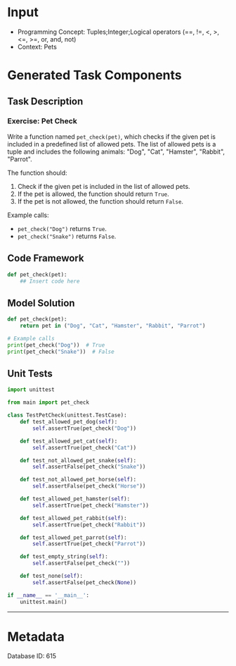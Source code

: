 # Input
- Programming Concept: Tuples;Integer;Logical operators (==, !=, <, >, <=, >=, or, and, not)
- Context: Pets

# Generated Task Components
## Task Description
### Exercise: Pet Check

Write a function named `pet_check(pet)`, which checks if the given pet is included in a predefined list of allowed pets. The list of allowed pets is a tuple and includes the following animals: "Dog", "Cat", "Hamster", "Rabbit", "Parrot".

The function should:
1. Check if the given pet is included in the list of allowed pets.
2. If the pet is allowed, the function should return `True`.
3. If the pet is not allowed, the function should return `False`.

Example calls:
- `pet_check("Dog")` returns `True`.
- `pet_check("Snake")` returns `False`.

## Code Framework
```python
def pet_check(pet):
    ## Insert code here

```

## Model Solution
```python
def pet_check(pet):
    return pet in ("Dog", "Cat", "Hamster", "Rabbit", "Parrot")

# Example calls
print(pet_check("Dog"))  # True
print(pet_check("Snake"))  # False

```

## Unit Tests
```python
import unittest

from main import pet_check

class TestPetCheck(unittest.TestCase):
    def test_allowed_pet_dog(self):
        self.assertTrue(pet_check("Dog"))

    def test_allowed_pet_cat(self):
        self.assertTrue(pet_check("Cat"))

    def test_not_allowed_pet_snake(self):
        self.assertFalse(pet_check("Snake"))

    def test_not_allowed_pet_horse(self):
        self.assertFalse(pet_check("Horse"))

    def test_allowed_pet_hamster(self):
        self.assertTrue(pet_check("Hamster"))

    def test_allowed_pet_rabbit(self):
        self.assertTrue(pet_check("Rabbit"))

    def test_allowed_pet_parrot(self):
        self.assertTrue(pet_check("Parrot"))

    def test_empty_string(self):
        self.assertFalse(pet_check(""))

    def test_none(self):
        self.assertFalse(pet_check(None))

if __name__ == '__main__':
    unittest.main()

```
___
# Metadata
Database ID: 615
